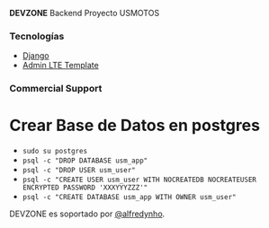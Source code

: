 **DEVZONE** Backend Proyecto USMOTOS
### Tecnologías

  * [Django](https://www.djangoproject.com/)
  * [Admin LTE Template](http://semantic-ui.com/)

### Commercial Support

# Crear Base de Datos en postgres

  - `sudo su postgres`
  - `psql -c "DROP DATABASE usm_app"`
  - `psql -c "DROP USER usm_user"`
  - `psql -c "CREATE USER usm_user WITH NOCREATEDB NOCREATEUSER ENCRYPTED PASSWORD 'XXXYYYZZZ'"`
  - `psql -c "CREATE DATABASE usm_app WITH OWNER usm_user"`


DEVZONE es soportado por [@alfredynho](alfredynho.cg@gmail.com).

